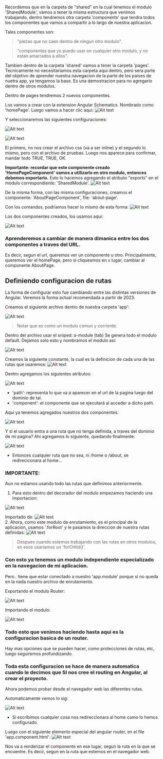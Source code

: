 Recordemos que en la carpeta de "shared" en la cual tenemos el modulo 'SharedModule', vamos a tener la misma estructura que venimos trabajando, dentro tendremos otra carpeta 'components' que tendra todos los componentes que vamos a compartir a lo largo de nuestra aplicacion. 

Tales componentes son:
> "piezas que no caen dentro de ningun otro modulo". 

>"componentes que yo puedo usar en cualquier otro modulo, y no estan amarrados a ellos".

Tambien dentro de la carpeta 'shared' vamos a tener la carpeta 'pages'. Tecnicamente no necesitariamos esta carpeta aqui dentro, pero sera parte del objetivo de aprender nuestra navegacion de la parte de los paises de nuetra app, ya tengamos la base. Es una demostracion para no agregarlo dentro de otros modulos.

Dentro de pages tendremos 2 nuevos componentes.

Los vamos a crear con la extension Angular Schematics. Nombrado como 'homePage'. Luego vamos a hacer clic aqui:
![Alt text](02-imgs-routerModule-paginasSPA/image.png)

Y seleccionaremos las siguientes configuraciones:

![Alt text](02-imgs-routerModule-paginasSPA/image-1.png)

![Alt text](02-imgs-routerModule-paginasSPA/image-2.png)

El primero, no nos crear el archivo css (va a ser inline) y el segundo lo mismo, pero con el archivo de pruebas.
Luego nos aparece para confirmar, mandar todo TRUE, TRUE, OK.

**Importante: recordar que este componente creado 'HomePageComponent' vamos a utilizarlo en otro modulo, entonces debemos exportarlo.**
Esto lo hacemos agregando el atributo "exports" en el modulo correspondiente: 'SharedModule'.
![Alt text](02-imgs-routerModule-paginasSPA/image-3.png)

De la misma forma, con las misma configuraciones, creamos el componente: 'AboutPageComponent', file: 'about-page'.

Con los comandos, podriamos hacer lo mismo de esta forma:
![Alt text](02-imgs-routerModule-paginasSPA/image-4.png)

Los dos componentes creados, los usamos aqui:

![Alt text](02-imgs-routerModule-paginasSPA/image-5.png)

### Aprenderemos a cambiar de manera dimanica entre los dos componentes a traves del URL.

Es decir, segun el url, queremos ver un componente u otro. Principalmente, queremos ver el homePage, pero si cliqueamos en x lugar, cambiar al componente AboutPage.
<br>

## Definiendo configuracion de rutas
La forma de configurar esto fue cambiando entre las distintas versiones de Angular. Veremos la forma actual recomendada a partir de 2023.

Creamos el siguiente archivo dentro de nuestra carpeta 'app':

![Alt text](02-imgs-routerModule-paginasSPA/image-6.png)

> Notar que es como un modulo comun y corriente.

Dentro del archivo usar el sniped: a-module (tab)
Se genera todo el modulo default. Dejamos solo esto y nombramos el modulo asi:

![Alt text](02-imgs-routerModule-paginasSPA/image-7.png)

Creamos la siguiente constante, la cual es la definicion de cada una de las rutas que usaremos:
![Alt text](02-imgs-routerModule-paginasSPA/image-8.png)

Dentro agregamos los siguientes atributos:

![Alt text](02-imgs-routerModule-paginasSPA/image-9.png)
- 'path': representa lo que va a aparecer en el url de la pagina luego del dominio de tal.
- 'component': el componente que se ejecutará al acceder a dicho path.

Aqui ya tenemos agregados nuestros dos componentes:

![Alt text](02-imgs-routerModule-paginasSPA/image-10.png)

Y si el usuario entra a una ruta que no tenga definida, a traves del dominio de mi pagina?
Ahi agregamos lo siguiente, quedando finalmente:

![Alt text](02-imgs-routerModule-paginasSPA/image-11.png)
- Entonces cualquier ruta que no sea, ni /home o /about, se redireciconara al home...

### IMPORTANTE:
Aun no estamos usando todo las rutas que definimos anteriormente.
1. Para esto dentro del decorador del modulo empezamos haciendo una importacion:

![Alt text](02-imgs-routerModule-paginasSPA/image-12.png)

Importado de:
![Alt text](02-imgs-routerModule-paginasSPA/image-13.png)
<br>
2. Ahora, como este modulo de enrutamiento, es el principal de la aplicacion, usamos '.forRoot' y le pasamos la direccion de nuestra rutas definidas:
![Alt text](02-imgs-routerModule-paginasSPA/image-14.png)

> Despues cuando estemos trabajando con las rutas en otros modulos, en esos usariamos un 'forCHild()'.

### Con esto ya tenemos un modulo independiente especializado en la navegacion de mi aplicacion.
Pero.. tiene que estar conectado a nuestro 'app.module' porque si no queda en la nada nuestro archivo de enrutamiento.


Exportando el modulo Router:

![Alt text](02-imgs-routerModule-paginasSPA/image-15.png)

Importando el modulo:

![Alt text](02-imgs-routerModule-paginasSPA/image-16.png)


### Todo esto que venimos haciendo hasta aqui es la configuracion basica de un router.
Hay mas opciones que se pueden hacer, como protecciones de rutas, etc, luego seguiremos profundizando.

### Toda esta configuracion se hace de manera automatica cuando le decimos que SI nos cree el routing en Angular, al crear el proyecto.

Ahora podemos probar desde el navegador web las diferentes rutas.

Automaticamente vemos lo sig:

![Alt text](02-imgs-routerModule-paginasSPA/image-17.png)

- Si escribimos cualquier cosa nos redireccionara al home como lo hemos configurado.

Luego con el siguiente elemento especial del angular router, en el file 'app.component.html': 
![Alt text](02-imgs-routerModule-paginasSPA/image-18.png)


Nos va a renderizar el componente en ese lugar, segun la ruta en la que se encuentre. Es decir, segun en la ruta que estemos en el navegador web.
